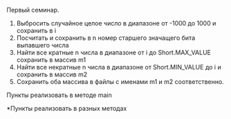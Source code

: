 Первый семинар.
1. Выбросить случайное целое число в диапазоне от -1000 до 1000 и сохранить в i
2. Посчитать и сохранить в n номер старшего значащего бита выпавшего числа
3. Найти все кратные n числа в диапазоне от i до Short.MAX_VALUE сохранить в массив m1
4. Найти все некратные n числа в диапазоне от Short.MIN_VALUE до i и сохранить в массив m2
5. Сохранить оба массива в файлы с именами m1 и m2 соответственно.

Пункты реализовать в методе main

*Пункты реализовать в разных методах